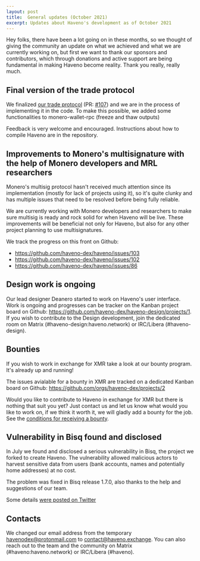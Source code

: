 ```yaml
---
layout: post
title:  General updates (October 2021)
excerpt: Updates about Haveno's development as of October 2021
---
```


Hey folks, there have been a lot going on in these months, so we thought of giving the community an update on what we achieved and what we are currently working on, but first we want to thank our sponsors and contributors, which through donations and active support are being fundamental in making Haveno become reality. Thank you really, really much.

## Final version of the trade protocol

We finalized [our trade protocol](https://github.com/haveno-dex/haveno/blob/master/docs/trade_protocol/trade-protocol.pdf) (PR: [#107](https://github.com/haveno-dex/haveno/pull/107)) and we are in the process of implementing it in the code. To make this possible, we added some functionalities to monero-wallet-rpc (freeze and thaw outputs)

Feedback is very welcome and encouraged. Instructions about how to compile Haveno are in the repository.

## Improvements to Monero's multisignature with the help of Monero developers and MRL researchers

Monero's multisig protocol hasn't received much attention since its implementation (mostly for lack of projects using it), so it's quite clunky and has multiple issues that need to be resolved before being fully reliable.

We are currently working with Monero developers and researchers to make sure multisig is ready and rock solid for when Haveno will be live. These improvements will be beneficial not only for Haveno, but also for any other project planning to use multisignatures.

We track the progress on this front on Github:

- https://github.com/haveno-dex/haveno/issues/103  
- https://github.com/haveno-dex/haveno/issues/102  
- https://github.com/haveno-dex/haveno/issues/86

## Design work is ongoing

Our lead designer Deanero started to work on Haveno's user interface. Work is ongoing and progresses can be tracker on the Kanban project board on Github: https://github.com/haveno-dex/haveno-design/projects/1. If you wish to contribute to the Design development, join the dedicated room on Matrix (#haveno-design:haveno.network) or IRC/Libera (#haveno-design).

## Bounties

If you wish to work in exchange for XMR take a look at our bounty program. It's already up and running!

The issues avialable for a bounty in XMR are tracked on a dedicated Kanban board on Github: https://github.com/orgs/haveno-dex/projects/2

Would you like to contribute to Haveno in exchange for XMR but there is nothing that suit you yet? Just contact us and let us know what would you like to work on, if we think it worth it, we will gladly add a bounty for the job. See the [conditions for receiving a bounty](https://github.com/haveno-dex/haveno/blob/master/docs/bounties.md).

## Vulnerability in Bisq found and disclosed

In July we found and disclosed a serious vulnerability in Bisq, the project we forked to create Haveno. The vulnerability allowed malicious actors to harvest sensitive data from users (bank accounts, names and potentially home addresses) at no cost.

The problem was fixed in Bisq release 1.7.0, also thanks to the help and suggestions of our team.

Some details [were posted on Twitter](https://twitter.com/HavenoDEX/status/1412782658887766016)

## Contacts

We changed our email address from the temporary havenodex@protonmail.com to contact@haveno.exchange. You can also reach out to the team and the community on Matrix (#haveno:haveno.network) or IRC/Libera (#haveno).